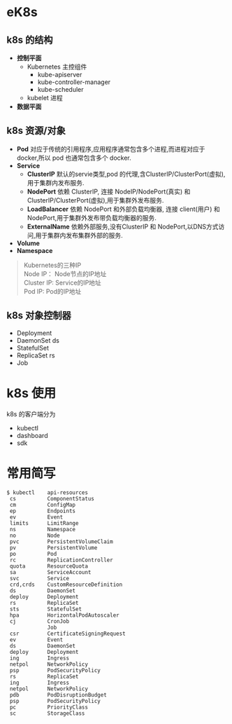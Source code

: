# eK8s



## k8s 的结构

- **控制平面**  
    - Kubernetes 主控组件
        - kube-apiserver  
        - kube-controller-manager  
        - kube-scheduler
    - kubelet 进程
- **数据平面**

## k8s 资源/对象
- **Pod**  对应于传统的引用程序,应用程序通常包含多个进程,而进程对应于 docker,所以 pod 也通常包含多个 docker.
- **Service**  
    - **ClusterIP**  默认的servie类型,pod 的代理,含ClusterIP/ClusterPort(虚拟),用于集群内发布服务.
    - **NodePort**  依赖 ClusterIP, 连接 NodeIP/NodePort(真实) 和 ClusterIP/ClusterPort(虚拟),用于集群外发布服务.
    - **LoadBalancer**  依赖 NodePort 和外部负载均衡器, 连接 client(用户) 和 NodePort,用于集群外发布带负载均衡器的服务.
    - **ExternalName**  依赖外部服务,没有ClusterIP 和 NodePort,以DNS方式访问,用于集群内发布集群外部的服务.
- **Volume**
- **Namespace**   

> Kubernetes的三种IP  
Node IP： Node节点的IP地址  
Cluster IP: Service的IP地址  
Pod IP: Pod的IP地址  

## k8s 对象控制器
- Deployment
- DaemonSet   ds
- StatefulSet
- ReplicaSet  rs
- Job

# k8s 使用

k8s 的客户端分为 
- kubectl 
- dashboard 
- sdk




# 常用简写
```
$ kubectl    api-resources
 cs          ComponentStatus
 cm          ConfigMap
 ep          Endpoints
 ev          Event
 limits      LimitRange
 ns          Namespace
 no          Node
 pvc         PersistentVolumeClaim
 pv          PersistentVolume
 po          Pod
 rc          ReplicationController
 quota       ResourceQuota
 sa          ServiceAccount
 svc         Service
 crd,crds    CustomResourceDefinition
 ds          DaemonSet
 deploy      Deployment
 rs          ReplicaSet
 sts         StatefulSet
 hpa         HorizontalPodAutoscaler
 cj          CronJob
             Job
 csr         CertificateSigningRequest
 ev          Event
 ds          DaemonSet
 deploy      Deployment
 ing         Ingress
 netpol      NetworkPolicy
 psp         PodSecurityPolicy
 rs          ReplicaSet
 ing         Ingress
 netpol      NetworkPolicy
 pdb         PodDisruptionBudget
 psp         PodSecurityPolicy
 pc          PriorityClass
 sc          StorageClass
 ```
